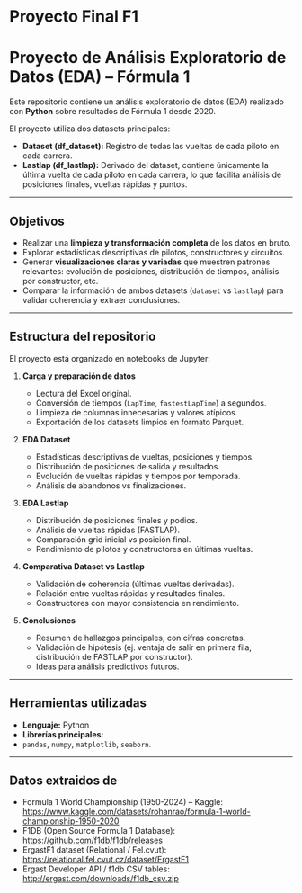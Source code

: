 # Proyecto Final F1

# Proyecto de Análisis Exploratorio de Datos (EDA) – Fórmula 1

Este repositorio contiene un análisis exploratorio de datos (EDA) realizado con **Python** sobre resultados de Fórmula 1 desde 2020.  

El proyecto utiliza dos datasets principales:  
- **Dataset (df_dataset):** Registro de todas las vueltas de cada piloto en cada carrera.  
- **Lastlap (df_lastlap):** Derivado del dataset, contiene únicamente la última vuelta de cada piloto en cada carrera, lo que facilita análisis de posiciones finales, vueltas rápidas y puntos.

---

## Objetivos
- Realizar una **limpieza y transformación completa** de los datos en bruto.  
- Explorar estadísticas descriptivas de pilotos, constructores y circuitos.  
- Generar **visualizaciones claras y variadas** que muestren patrones relevantes: evolución de posiciones, distribución de tiempos, análisis por constructor, etc.  
- Comparar la información de ambos datasets (`dataset` vs `lastlap`) para validar coherencia y extraer conclusiones.  

---

## Estructura del repositorio
El proyecto está organizado en notebooks de Jupyter:

1. **Carga y preparación de datos**  
   - Lectura del Excel original.  
   - Conversión de tiempos (`LapTime`, `fastestLapTime`) a segundos.  
   - Limpieza de columnas innecesarias y valores atípicos.  
   - Exportación de los datasets limpios en formato Parquet.  

2. **EDA Dataset**  
   - Estadísticas descriptivas de vueltas, posiciones y tiempos.  
   - Distribución de posiciones de salida y resultados.  
   - Evolución de vueltas rápidas y tiempos por temporada.  
   - Análisis de abandonos vs finalizaciones.  

3. **EDA Lastlap**  
   - Distribución de posiciones finales y podios.  
   - Análisis de vueltas rápidas (FASTLAP).  
   - Comparación grid inicial vs posición final.  
   - Rendimiento de pilotos y constructores en últimas vueltas.  

4. **Comparativa Dataset vs Lastlap**  
   - Validación de coherencia (últimas vueltas derivadas).  
   - Relación entre vueltas rápidas y resultados finales.  
   - Constructores con mayor consistencia en rendimiento.  

5. **Conclusiones**  
   - Resumen de hallazgos principales, con cifras concretas.  
   - Validación de hipótesis (ej. ventaja de salir en primera fila, distribución de FASTLAP por constructor).  
   - Ideas para análisis predictivos futuros.  

---

## Herramientas utilizadas
- **Lenguaje:** Python  
- **Librerías principales:**  
- `pandas`, `numpy`, `matplotlib`, `seaborn`.

---

## Datos extraidos de

- Formula 1 World Championship (1950-2024) – Kaggle: https://www.kaggle.com/datasets/rohanrao/formula-1-world-championship-1950-2020
- F1DB (Open Source Formula 1 Database): https://github.com/f1db/f1db/releases
- ErgastF1 dataset (Relational / Fel.cvut): https://relational.fel.cvut.cz/dataset/ErgastF1
- Ergast Developer API / f1db CSV tables: http://ergast.com/downloads/f1db_csv.zip

